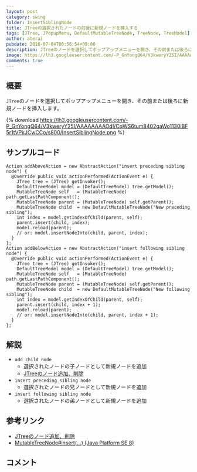 ```yaml
---
layout: post
category: swing
folder: InsertSiblingNode
title: JTreeの選択されたノードの前後に新規ノードを挿入する
tags: [JTree, JPopupMenu, DefaultMutableTreeNode, TreeNode, TreeModel]
author: aterai
pubdate: 2016-07-04T00:56:54+09:00
description: JTreeのノードを選択してポップアップメニューを開き、その前または後ろに新規ノードを挿入します。
image: https://lh3.googleusercontent.com/-P_GnYongQ64/V3kweryY25I/AAAAAAAAOdI/CqWS6tum8402qaWo1130iBF5r1tVPkJCwCCo/s800/InsertSiblingNode.png
comments: true
---
```

## 概要
`JTree`のノードを選択してポップアップメニューを開き、その前または後ろに新規ノードを挿入します。

{% download https://lh3.googleusercontent.com/-P_GnYongQ64/V3kweryY25I/AAAAAAAAOdI/CqWS6tum8402qaWo1130iBF5r1tVPkJCwCCo/s800/InsertSiblingNode.png %}

## サンプルコード
<pre class="prettyprint"><code>Action addAboveAction = new AbstractAction("insert preceding sibling node") {
  @Override public void actionPerformed(ActionEvent e) {
    JTree tree = (JTree) getInvoker();
    DefaultTreeModel model = (DefaultTreeModel) tree.getModel();
    MutableTreeNode self   = (MutableTreeNode) path.getLastPathComponent();
    MutableTreeNode parent = (MutableTreeNode) self.getParent();
    MutableTreeNode child  = new DefaultMutableTreeNode("New preceding sibling");
    int index = model.getIndexOfChild(parent, self);
    parent.insert(child, index);
    model.reload(parent);
    // or: model.insertNodeInto(child, parent, index);
  }
};
Action addBelowAction = new AbstractAction("insert following sibling node") {
  @Override public void actionPerformed(ActionEvent e) {
    JTree tree = (JTree) getInvoker();
    DefaultTreeModel model = (DefaultTreeModel) tree.getModel();
    MutableTreeNode self   = (MutableTreeNode) path.getLastPathComponent();
    MutableTreeNode parent = (MutableTreeNode) self.getParent();
    MutableTreeNode child  = new DefaultMutableTreeNode("New following sibling");
    int index = model.getIndexOfChild(parent, self);
    parent.insert(child, index + 1);
    model.reload(parent);
    // or: model.insertNodeInto(child, parent, index + 1);
  }
};
</code></pre>

## 解説
- `add child node`
    - 選択されたノードの子ノードとして新規ノードを追加
    - [JTreeのノード追加、削除](https://ateraimemo.com/Swing/AddNode.html)
- `insert preceding sibling node`
    - 選択されたノードの兄ノードとして新規ノードを追加
- `insert following sibling node`
    - 選択されたノードの弟ノードとして新規ノードを追加

<!-- dummy comment line for breaking list -->

## 参考リンク
- [JTreeのノード追加、削除](https://ateraimemo.com/Swing/AddNode.html)
- [MutableTreeNode#insert(...) (Java Platform SE 8)](https://docs.oracle.com/javase/jp/8/docs/api/javax/swing/tree/MutableTreeNode.html#insert-javax.swing.tree.MutableTreeNode-int-)

<!-- dummy comment line for breaking list -->

## コメント
